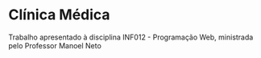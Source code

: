 # Clínica Médica
Trabalho apresentado à disciplina INF012 - Programação Web, ministrada pelo Professor Manoel Neto
